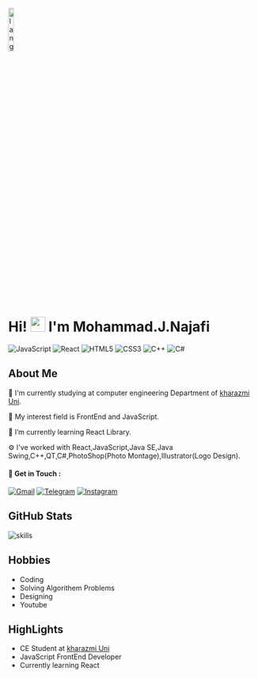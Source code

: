 <p align="left"><img width=15%" src="https://github.com/alansmathew/alansmathew/raw/master/lang.gif" alt="lang image here" /></p>

# Hi! <img src="https://media.giphy.com/media/hvRJCLFzcasrR4ia7z/giphy.gif" width="30px"> I'm Mohammad.J.Najafi 
![JavaScript](https://img.shields.io/badge/JavaScript-Expert-yellow)
![React](https://img.shields.io/badge/React-Intermediate-green)
![HTML5](https://img.shields.io/badge/HTML5-Expert-orange)
![CSS3](https://img.shields.io/badge/CSS3-Expert-blue)
![C++](https://img.shields.io/badge/C%2B%2B-Intermediate-lightgrey)
![C#](https://img.shields.io/badge/C%23-Intermediate-red)
  
   ## About Me
  
 🔭 I'm currently studying at computer engineering Department of [kharazmi Uni](https://khu.ac.ir).
  
 💙 My interest field is FrontEnd and JavaScript.
 
  🌱 I’m currently learning React Library.
  
  ⚙️ I've worked with React,JavaScript,Java SE,Java Swing,C++,QT,C#,PhotoShop(Photo Montage),Illustrator(Logo Design).
 
 #### 💬 Get in Touch :
  
  [![Gmail](https://img.shields.io/badge/Gmail-D14836?style=for-the-badge&logo=gmail&logoColor=white)](mailto:mjjnn81@gmail.com)
  [![Telegram](https://img.shields.io/badge/Telegram-2CA5E0?style=for-the-badge&logo=telegram&logoColor=white)](https://t.me/MJNDE)
  [![Instagram](https://img.shields.io/badge/Instagram-E4405F?style=for-the-badge&logo=instagram&logoColor=white)](https://instagram.com/mjjnn81)
  ## GitHub Stats
  ![skills](https://github-readme-stats.vercel.app/api?username=mjn81&show_icons=true&hide_border=true)
  ## Hobbies
  - Coding
  - Solving Algorithem Problems
  - Designing
  - Youtube
  
  
  ## HighLights
 - CE Student at [kharazmi Uni](https://khu.ac.ir)
 - JavaScript FrontEnd Developer
 - Currently learning React
 
 
